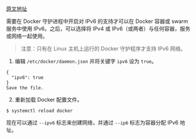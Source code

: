 [原文地址](https://docs.docker.com/config/daemon/ipv6/)

需要在 Docker 守护进程中开启对 IPv6 的支持才可以在 Docker 容器或 swarm 服务中使用 IPv6。之后，可以选择将 IPv4 或 IPv6（或两者）与任何容器，服务或网络一起使用。

>注意：只有在 Linux 主机上运行的 Docker 守护程序才支持 IPv6 网络。

1. 编辑 `/etc/docker/daemon.json` 并将关键字 `ipv6` 设为 `true`。
```
{
  "ipv6": true
}
Save the file.
```
2. 重新加载 Docker 配置文件。
```
$ systemctl reload docker
```
现在可以通过 `--ipv6` 标志来创建网络，并通过 `--ip6` 标志为容器分配 IPv6 地址。
